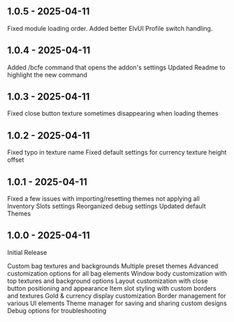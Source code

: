 ## 1.0.5 - 2025-04-11
Fixed module loading order.
Added better ElvUI Profile switch handling.

## 1.0.4 - 2025-04-11
Added /bcfe command that opens the addon's settings
Updated Readme to highlight the new command

## 1.0.3 - 2025-04-11
Fixed close button texture sometimes disappearing when loading themes

## 1.0.2 - 2025-04-11
Fixed typo in texture name
Fixed default settings for currency texture height offset

## 1.0.1 - 2025-04-11
Fixed a few issues with importing/resetting themes not applying all Inventory Slots settings
Reorganized debug settings
Updated default Themes

## 1.0.0 - 2025-04-11
Initial Release

Custom bag textures and backgrounds
Multiple preset themes
Advanced customization options for all bag elements
Window body customization with top textures and background options
Layout customization with close button positioning and appearance
Item slot styling with custom borders and textures
Gold & currency display customization
Border management for various UI elements
Theme manager for saving and sharing custom designs
Debug options for troubleshooting